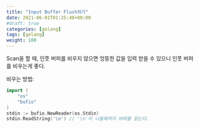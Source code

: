 ```yaml
---
title: "Input Buffer Flush하기"
date: 2021-06-01T01:25:48+09:00
#draft: true
categories: [golang]
tags: [golang]
weight: 100
---
```


Scan을 할 때, 인풋 버퍼를 비우지 않으면 엉뚱한 값을 입력 받을 수 있으니 인풋 버퍼를 비우는게 좋다.

비우는 방법:

```go
import (
    "os"
    "bufio"
)
stdin := bufio.NewReader(os.Stdin)
stdin.ReadString('\n') // '\n'이 나올때까지 버퍼를 읽는다.
```
